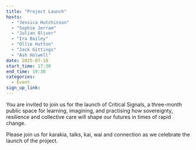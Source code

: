 ```yaml
---
title: "Project Launch"
hosts:
  - "Jessica Hutchinson"
  - "Sophie Jerram"
  - "Julian Oliver"
  - "Ira Bailey"
  - "Ollie Hutton"
  - "Jack Gittings"
  - "Ash Holwell"
date: 2025-07-18
start_time: 17:30
end_time: 19:30
categories:
  - Event
sign_up_link: 
---
```


You are invited to join us for the launch of Critical Signals, a three-month public space for learning, imagining, and practising how sovereignty, resilience and collective care will shape our futures in times of rapid change.

Please join us for karakia, talks, kai, wai and connection as we celebrate the launch of the project.




